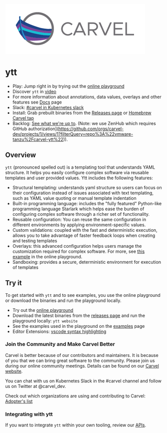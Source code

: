 ![logo](docs/CarvelLogo.png)

# ytt

* Play: Jump right in by trying out the [online playground](https://carvel.dev/ytt/#playground)
* Discover `ytt` in [video](https://youtu.be/WJw1MDFMVuk)
* For more information about annotations, data values, overlays and other features see [Docs](https://carvel.dev/ytt/docs/latest/) page
* Slack: [#carvel in Kubernetes slack](https://slack.kubernetes.io/)
* Install: Grab prebuilt binaries from the [Releases page](https://github.com/carvel-dev/ytt/releases) or [Homebrew Carvel tap](https://github.com/carvel-dev/homebrew)
* Backlog: [See what we're up to]([https://app.zenhub.com/workspaces/carvel-backlog-6013063a24147d0011410709/board?repos=173207060). (Note: we use ZenHub which requires GitHub authorization](https://github.com/orgs/carvel-dev/projects/1/views/1?filterQuery=repo%3A%22vmware-tanzu%2Fcarvel-ytt%22)).

## Overview

`ytt` (pronounced spelled out) is a templating tool that understands YAML structure. It helps you easily configure complex software via reusable templates and user provided values. Ytt includes the following features:
- Structural templating: understands yaml structure so users can focus on their configuration instead of issues associated with text templating, such as YAML value quoting or manual template indentation
- Built-in programming language: includes the "fully featured" Python-like programming language Starlark which helps ease the burden of configuring complex software through a richer set of functionality.
- Reusable configuration: You can reuse the same configuration in different environments by applying environment-specific values.
- Custom validations: coupled with the fast and deterministic execution, allows you to take advantage of faster feedback loops when creating and testing templates
- Overlays: this advanced configuration helps users manage the customization required for complex software. For more, see [this example](https://carvel.dev/ytt/#example:example-overlay-files) in the online playground.
- Sandboxing: provides a secure, deterministic environment for execution of templates

## Try it

To get started with `ytt` and to see examples, you use the online playground or download the binaries and run the playground locally.

- Try out the [online playground](https://carvel.dev/ytt/#playground)
- Download the latest binaries from the [releases page](https://github.com/carvel-dev/ytt/releases) and run the playground locally: `ytt website`
- See the examples used in the playground on the [examples](https://github.com/carvel-dev/ytt/tree/develop/examples/playground) page
- Editor Extensions: [vscode syntax highlighting](https://marketplace.visualstudio.com/items?itemName=ewrenn.vscode-ytt)

### Join the Community and Make Carvel Better
Carvel is better because of our contributors and maintainers. It is because of you that we can bring great software to the community. Please join us during our online community meetings. Details can be found on our [Carvel website](https://carvel.dev/community/).

You can chat with us on Kubernetes Slack in the #carvel channel and follow us on Twitter at @carvel_dev.

Check out which organizations are using and contributing to Carvel: [Adopter's list](https://github.com/carvel-dev/carvel/blob/master/ADOPTERS.md)

### Integrating with ytt

If you want to integrate `ytt` within your own tooling, review our [APIs](examples/integrating-with-ytt/apis.md).
